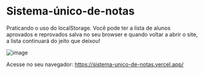 # Sistema-único-de-notas

Praticando o uso do localStorage. Você pode ter a lista de alunos aprovados e reprovados salva no seu browser e quando voltar a abrir o site, a lista continuará do jeito que deixou!

![image](https://user-images.githubusercontent.com/110543447/225467263-54790ac2-5da7-428e-8936-72a5583382a6.png)


Acesse no seu navegador: https://sistema-unico-de-notas.vercel.app/
